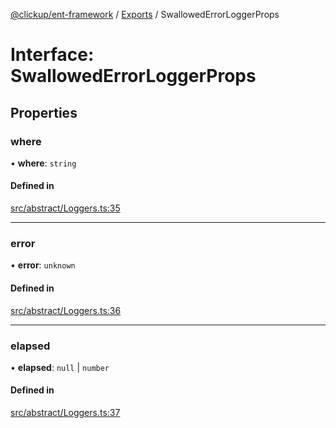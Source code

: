 [@clickup/ent-framework](../README.md) / [Exports](../modules.md) / SwallowedErrorLoggerProps

# Interface: SwallowedErrorLoggerProps

## Properties

### where

• **where**: `string`

#### Defined in

[src/abstract/Loggers.ts:35](https://github.com/clickup/ent-framework/blob/master/src/abstract/Loggers.ts#L35)

___

### error

• **error**: `unknown`

#### Defined in

[src/abstract/Loggers.ts:36](https://github.com/clickup/ent-framework/blob/master/src/abstract/Loggers.ts#L36)

___

### elapsed

• **elapsed**: ``null`` \| `number`

#### Defined in

[src/abstract/Loggers.ts:37](https://github.com/clickup/ent-framework/blob/master/src/abstract/Loggers.ts#L37)

